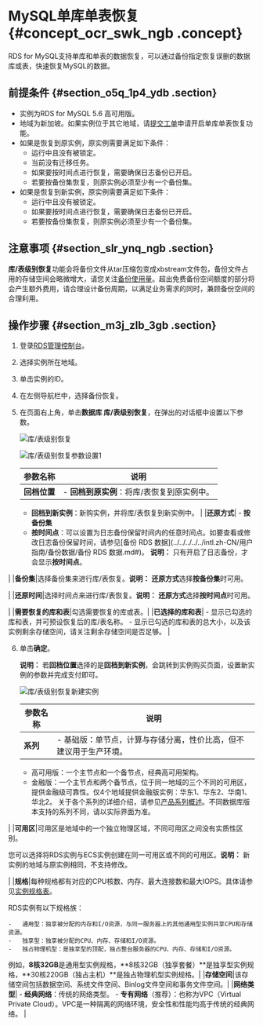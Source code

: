 # MySQL单库单表恢复 {#concept_ocr_swk_ngb .concept}

RDS for MySQL支持单库和单表的数据恢复，可以通过备份指定恢复误删的数据库或表，快速恢复MySQL的数据。

## 前提条件 {#section_o5q_1p4_ydb .section}

-   实例为RDS for MySQL 5.6 高可用版。
-   地域为新加坡。如果实例位于其它地域，请[提交工单](https://workorder-intl.console.aliyun.com/#/ticket/createIndex)申请开启单库单表恢复功能。
-   如果是恢复到原实例，原实例需要满足如下条件：
    -   运行中且没有被锁定。
    -   当前没有迁移任务。
    -   如果要按时间点进行恢复，需要确保日志备份已开启。
    -   若要按备份集恢复，则原实例必须至少有一个备份集。
-   如果是恢复到新实例，原实例需要满足如下条件：
    -   运行中且没有被锁定。
    -   如果要按时间点进行恢复，需要确保日志备份已开启。
    -   若要按备份集恢复，则原实例必须至少有一个备份集。

## 注意事项 {#section_slr_ynq_ngb .section}

**库/表级别恢复**功能会将备份文件从tar压缩包变成xbstream文件包，备份文件占用的存储空间会略微增大，请您关注[备份使用量](../../../../../intl.zh-CN/用户指南/备份数据/查看备份空间免费额度.md#)。超出免费备份空间额度的部分将会产生额外费用，请合理设计备份周期，以满足业务需求的同时，兼顾备份空间的合理利用。

## 操作步骤 {#section_m3j_zlb_3gb .section}

1.  登录[RDS管理控制台](https://rds.console.aliyun.com/)。
2.  选择实例所在地域。
3.  单击实例的ID。
4.  在左侧导航栏中，选择备份恢复。
5.  在页面右上角，单击**数据库 库/表级别恢复**，在弹出的对话框中设置以下参数。

    ![库/表级别恢复](http://static-aliyun-doc.oss-cn-hangzhou.aliyuncs.com/assets/img/115355/155186731637783_zh-CN.png)

    ![库/表级别恢复参数设置1](http://static-aliyun-doc.oss-cn-hangzhou.aliyuncs.com/assets/img/115355/155186731637784_zh-CN.png)

    |参数名称|说明|
    |----|--|
    |**回档位置**|     -   **回档到原实例**：将库/表恢复到原实例中。
    -   **回档到新实例**：新购实例，并将库/表恢复到新实例中。
 |
    |**还原方式**|     -   **按备份集**
    -   **按时间点**：可以设置为日志备份保留时间内的任意时间点。如要查看或修改日志备份保留时间，请参见[备份 RDS 数据](../../../../../intl.zh-CN/用户指南/备份数据/备份 RDS 数据.md#)。
 **说明：** 只有开启了日志备份，才会显示**按时间点**。

 |
    |**备份集**|选择备份集来进行库/表恢复。**说明：** **还原方式**选择**按备份集**时可用。

|
    |**还原时间**|选择时间点来进行库/表恢复。**说明：** **还原方式**选择**按时间点**时可用。

|
    |**需要恢复的库和表**|勾选需要恢复的库或表。|
    |**已选择的库和表**|     -   显示已勾选的库和表，并可预设恢复后的库/表名称。
    -   显示已勾选的库和表的总大小，以及该实例剩余存储空间，请关注剩余存储空间是否足够。
 |

6.  单击**确定**。

    **说明：** 若**回档位置**选择的是**回档到新实例**，会跳转到实例购买页面，设置新实例的参数并完成支付即可。

    ![库/表级别恢复新建实例](http://static-aliyun-doc.oss-cn-hangzhou.aliyuncs.com/assets/img/115355/155186731637786_zh-CN.png)

    |参数名称|说明|
    |----|--|
    |**系列**|    -   基础版：单节点，计算与存储分离，性价比高，但不建议用于生产环境。
    -   高可用版：一个主节点和一个备节点，经典高可用架构。
    -   金融版：一个主节点和两个备节点，位于同一地域的三个不同的可用区，提供金融级可靠性。仅4个地域提供金融版实例：华东1、华东2、华南1、华北2。
关于各个系列的详细介绍，请参见[产品系列概述](../../../../../intl.zh-CN/云数据库RDS简介/产品系列/产品系列概述.md)。不同数据库版本支持的系列不同，请以实际界面为准。

|
    |**可用区**|可用区是地域中的一个独立物理区域，不同可用区之间没有实质性区别。

 您可以选择将RDS实例与ECS实例创建在同一可用区或不同的可用区。**说明：** 新实例的地域与原实例相同，不支持修改。

|
    |**规格**|每种规格都有对应的CPU核数、内存、最大连接数和最大IOPS。具体请参见[实例规格表](../../../../../intl.zh-CN/云数据库RDS简介/实例规格/实例规格表.md)。

RDS实例有以下规格族：

    -   通用型：独享被分配的内存和I/O资源，与同一服务器上的其他通用型实例共享CPU和存储资源。
    -   独享型：独享被分配的CPU、内存、存储和I/O资源。
    -   独占物理机型：是独享型的顶配，独占整台服务器的CPU、内存、存储和I/O资源。
 例如，**8核32GB**是通用型实例规格，**8核32GB（独享套餐）**是独享型实例规格，**30核220GB（独占主机）**是独占物理机型实例规格。|
    |**存储空间**|该存储空间包括数据空间、系统文件空间、Binlog文件空间和事务文件空间。|
    |**网络类型**|     -   **经典网络**：传统的网络类型。
    -   **专有网络**（推荐）：也称为VPC（Virtual Private Cloud）。VPC是一种隔离的网络环境，安全性和性能均高于传统的经典网络。
 |


